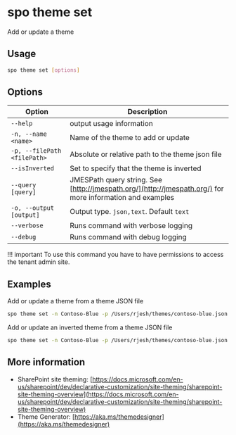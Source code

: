 # spo theme set

Add or update a theme

## Usage

```sh
spo theme set [options]
```

## Options

Option|Description
------|-----------
`--help`|output usage information
`-n, --name <name>`|Name of the theme to add or update
`-p, --filePath <filePath>`|Absolute or relative path to the theme json file
`--isInverted`|Set to specify that the theme is inverted
`--query [query]`|JMESPath query string. See [http://jmespath.org/](http://jmespath.org/) for more information and examples
`-o, --output [output]`|Output type. `json,text`. Default `text`
`--verbose`|Runs command with verbose logging
`--debug`|Runs command with debug logging

!!! important
    To use this command you have to have permissions to access the tenant admin site.

## Examples

Add or update a theme from a theme JSON file

```sh
spo theme set -n Contoso-Blue -p /Users/rjesh/themes/contoso-blue.json
```

Add or update an inverted theme from a theme JSON file

```sh
spo theme set -n Contoso-Blue -p /Users/rjesh/themes/contoso-blue.json --isInverted
```

## More information

- SharePoint site theming: [https://docs.microsoft.com/en-us/sharepoint/dev/declarative-customization/site-theming/sharepoint-site-theming-overview](https://docs.microsoft.com/en-us/sharepoint/dev/declarative-customization/site-theming/sharepoint-site-theming-overview)
- Theme Generator: [https://aka.ms/themedesigner](https://aka.ms/themedesigner)